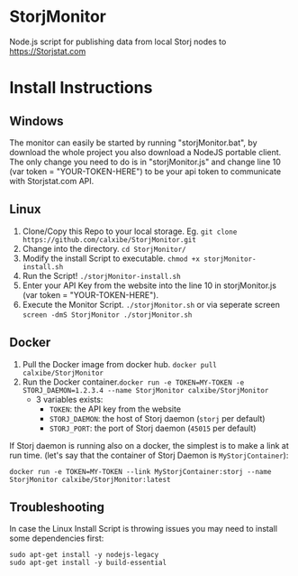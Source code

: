 # StorjMonitor
Node.js script for publishing data from local Storj nodes to https://Storjstat.com


# Install Instructions

## Windows

The monitor can easily be started by running "storjMonitor.bat", by download the whole project you also download a NodeJS portable client. The only change you need to do is in "storjMonitor.js" and change line 10 (var token = "YOUR-TOKEN-HERE") to be your api token to communicate with Storjstat.com API.

## Linux

1. Clone/Copy this Repo to your local storage. Eg. `git clone https://github.com/calxibe/StorjMonitor.git `
2. Change into the directory. `cd StorjMonitor/`
3. Modify the install Script to executable. `chmod +x storjMonitor-install.sh`
4. Run the Script! `./storjMonitor-install.sh`
5. Enter your API Key from the website into the line 10 in storjMonitor.js (var token = "YOUR-TOKEN-HERE").
6. Execute the Monitor Script. `./storjMonitor.sh` or via seperate screen `screen -dmS StorjMonitor ./storjMonitor.sh`

## Docker

1. Pull the Docker image from docker hub. `docker pull calxibe/StorjMonitor`
2. Run the Docker container.`docker run -e TOKEN=MY-TOKEN -e STORJ_DAEMON=1.2.3.4 --name StorjMonitor calxibe/StorjMonitor`
   * 3 variables exists:
     * `TOKEN`: the API key from the website
     * `STORJ_DAEMON`: the host of Storj daemon (`storj` per default)
     * `STORJ_PORT`: the port of Storj daemon (`45015` per default)

If Storj daemon is running also on a docker, the simplest is to make a link at
run time. (let's say that the container of Storj Daemon is `MyStorjContainer`):

```
docker run -e TOKEN=MY-TOKEN --link MyStorjContainer:storj --name StorjMonitor calxibe/StorjMonitor:latest
```

## Troubleshooting

In case the Linux Install Script is throwing issues you may need to install some dependencies first:
```
sudo apt-get install -y nodejs-legacy
sudo apt-get install -y build-essential
```
